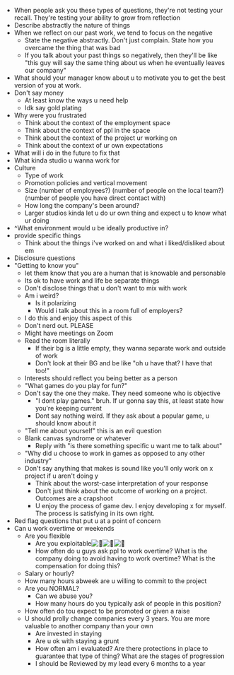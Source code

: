 - When people ask you these types of questions, they're not testing your recall. They're testing your ability to grow from reflection
- Describe abstractly the nature of things
- When we reflect on our past work, we tend to focus on the negative
	- State the negative abstractly. Don't just complain. State how you overcame the thing that was bad
	- If you talk about your past things so negatively, then they'll be like "this guy will say the same thing about us when he eventually leaves our company"
- What should your manager know about u to motivate you to get the best version of you at work.
- Don't say money
	- At least know the ways u need help
	- Idk say gold plating
- Why were you frustrated
	- Think about the context of the employment space
	- Think about the context of ppl in the space
	- Think about the context of the project ur working on
	- Think about the context of ur own expectations
- What will i do in the future to fix that
- What kinda studio u wanna work for
- Culture
	- Type of work
	- Promotion policies and vertical movement
	- Size (number of employees?) (number of people on the local team?) (number of people you have direct contact with)
	- How long the company's been around?
	- Larger studios kinda let u do ur own thing and expect u to know what ur doing
- ^What environment would u be ideally productive in?
- provide specific things
	- Think about the things i've worked on and what i liked/disliked about em
- Disclosure questions 
- "Getting to know you"
	- let them know that you are a human that is knowable and personable
	- Its ok to have work and life be separate things
	- Don't disclose things that u don't want to mix with work
	- Am i weird?
		- Is it polarizing
		- Would i talk about this in a room full of employers?
	- I do this and enjoy this aspect of this
	- Don't nerd out. PLEASE
	- Might have meetings on Zoom
	- Read the room literally
		- If their bg is a little empty, they wanna separate work and outside of work
		- Don't look at their BG and be like "oh u have that? I have that too!"
	- Interests should reflect you being better as a person
	- "What games do you play for fun?"
	- Don't say the one they make. They need someone who is objective
		- "I dont play games." bruh. If ur gonna say this, at least state how you're keeping current 
		- Dont say nothing weird. If they ask about a popular game, u should know about it
	- "Tell me about yourself" this is an evil question
	- Blank canvas syndrome or whatever
		- Reply with "is there something specific u want me to talk about"
	- "Why did u choose to work in games as opposed to any other industry"
	- Don't say anything that makes is sound like you'll only work on x project if u aren't doing y
		- Think about the worst-case interpretation of your response
		- Don't just think about the outcome of working on a project. Outcomes are a crapshoot
		- U enjoy the process of game dev. I enjoy developing x for myself. The process is satisfying in its own right.
- Red flag questions that put u at a point of concern
- Can u work overtime or weekends
	- Are you flexible 
		- Are you exploitable![👀](https://fonts.gstatic.com/s/e/notoemoji/16.0/1f440/32.png)![👀](https://fonts.gstatic.com/s/e/notoemoji/16.0/1f440/32.png)![👀](https://fonts.gstatic.com/s/e/notoemoji/16.0/1f440/32.png)
		- How often do u guys ask ppl to work overtime? What is the company doing to avoid having to work overtime? What is the compensation for doing this?
	- Salary or hourly?
	- How many hours abweek are u willing to commit to the project 
	- Are you NORMAL? 
		- Can we abuse you?
		- How many hours do you typically ask of people in this position?
	- How often do tou expect to be promoted or given a raise
	- U should prolly change companies every 3 years. You are more valuable to another company than your own
		- Are invested in staying
		- Are u ok with staying a grunt
		- How often am i evaluated? Are there protections in place to guarantee that type of thing? What are the stages of progression
		- I should be Reviewed by my lead every 6 months to a year
